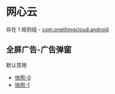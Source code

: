 # 网心云

存在 1 规则组 - [com.onethingcloud.android](/src/apps/com.onethingcloud.android.ts)

## 全屏广告-广告弹窗

默认禁用

- [快照-0](https://i.gkd.li/i/12841171)
- [快照-1](https://i.gkd.li/i/14035418)
